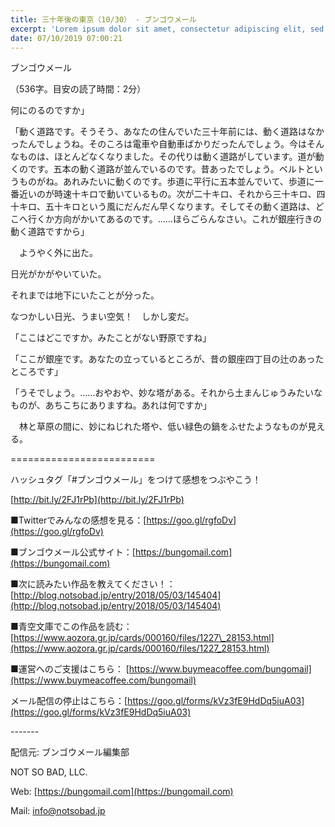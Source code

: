 ```yaml
---
title: 三十年後の東京（10/30） - ブンゴウメール
excerpt: 'Lorem ipsum dolor sit amet, consectetur adipiscing elit, sed do eiusmod tempor incididunt ut labore et dolore magna aliqua. Praesent elementum facilisis leo vel fringilla est ullamcorper eget. At imperdiet dui accumsan sit amet nulla facilisi morbi tempus.'
date: 07/10/2019 07:00:21
---
```


ブンゴウメール

（536字。目安の読了時間：2分）

何にのるのですか」

「動く道路です。そうそう、あなたの住んでいた三十年前には、動く道路はなかったんでしょうね。そのころは電車や自動車ばかりだったんでしょう。今はそんなものは、ほとんどなくなりました。その代りは動く道路がしています。道が動くのです。五本の動く道路が並んでいるのです。昔あったでしょう。ベルトというものがね。あれみたいに動くのです。歩道に平行に五本並んでいて、歩道に一番近いのが時速十キロで動いているもの。次が二十キロ、それから三十キロ、四十キロ、五十キロという風にだんだん早くなります。そしてその動く道路は、どこへ行くか方向がかいてあるのです。……ほらごらんなさい。これが銀座行きの動く道路ですから」

　ようやく外に出た。

日光がかがやいていた。

それまでは地下にいたことが分った。

なつかしい日光、うまい空気！　しかし変だ。

「ここはどこですか。みたことがない野原ですね」

「ここが銀座です。あなたの立っているところが、昔の銀座四丁目の辻のあったところです」

「うそでしょう。……おやおや、妙な塔がある。それから土まんじゅうみたいなものが、あちこちにありますね。あれは何ですか」

　林と草原の間に、妙にねじれた塔や、低い緑色の鍋をふせたようなものが見える。

\=========================

ハッシュタグ「#ブンゴウメール」をつけて感想をつぶやこう！　

[http://bit.ly/2FJ1rPb](http://bit.ly/2FJ1rPb)

■Twitterでみんなの感想を見る：[https://goo.gl/rgfoDv](https://goo.gl/rgfoDv)

■ブンゴウメール公式サイト：[https://bungomail.com](https://bungomail.com)

■次に読みたい作品を教えてください！：[http://blog.notsobad.jp/entry/2018/05/03/145404](http://blog.notsobad.jp/entry/2018/05/03/145404)

■青空文庫でこの作品を読む：[https://www.aozora.gr.jp/cards/000160/files/1227\_28153.html](https://www.aozora.gr.jp/cards/000160/files/1227_28153.html)

■運営へのご支援はこちら： [https://www.buymeacoffee.com/bungomail](https://www.buymeacoffee.com/bungomail)

メール配信の停止はこちら：[https://goo.gl/forms/kVz3fE9HdDq5iuA03](https://goo.gl/forms/kVz3fE9HdDq5iuA03)

\-------

配信元: ブンゴウメール編集部

NOT SO BAD, LLC.

Web: [https://bungomail.com](https://bungomail.com)

Mail: info@notsobad.jp